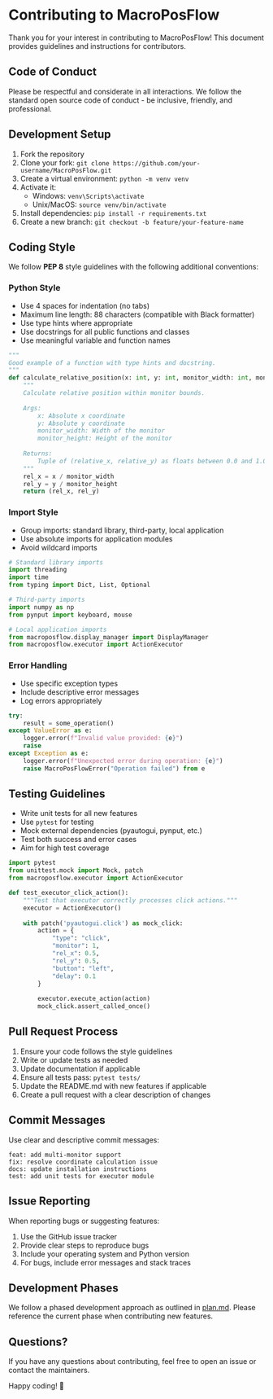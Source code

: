 # Contributing to MacroPosFlow

Thank you for your interest in contributing to MacroPosFlow! This document provides guidelines and instructions for contributors.

## Code of Conduct

Please be respectful and considerate in all interactions. We follow the standard open source code of conduct - be inclusive, friendly, and professional.

## Development Setup

1. Fork the repository
2. Clone your fork: `git clone https://github.com/your-username/MacroPosFlow.git`
3. Create a virtual environment: `python -m venv venv`
4. Activate it:
   - Windows: `venv\Scripts\activate`
   - Unix/MacOS: `source venv/bin/activate`
5. Install dependencies: `pip install -r requirements.txt`
6. Create a new branch: `git checkout -b feature/your-feature-name`

## Coding Style

We follow **PEP 8** style guidelines with the following additional conventions:

### Python Style

- Use 4 spaces for indentation (no tabs)
- Maximum line length: 88 characters (compatible with Black formatter)
- Use type hints where appropriate
- Use docstrings for all public functions and classes
- Use meaningful variable and function names

```python
"""
Good example of a function with type hints and docstring.
"""
def calculate_relative_position(x: int, y: int, monitor_width: int, monitor_height: int) -> tuple[float, float]:
    """
    Calculate relative position within monitor bounds.
    
    Args:
        x: Absolute x coordinate
        y: Absolute y coordinate
        monitor_width: Width of the monitor
        monitor_height: Height of the monitor
    
    Returns:
        Tuple of (relative_x, relative_y) as floats between 0.0 and 1.0
    """
    rel_x = x / monitor_width
    rel_y = y / monitor_height
    return (rel_x, rel_y)
```

### Import Style

- Group imports: standard library, third-party, local application
- Use absolute imports for application modules
- Avoid wildcard imports

```python
# Standard library imports
import threading
import time
from typing import Dict, List, Optional

# Third-party imports
import numpy as np
from pynput import keyboard, mouse

# Local application imports
from macroposflow.display_manager import DisplayManager
from macroposflow.executor import ActionExecutor
```

### Error Handling

- Use specific exception types
- Include descriptive error messages
- Log errors appropriately

```python
try:
    result = some_operation()
except ValueError as e:
    logger.error(f"Invalid value provided: {e}")
    raise
except Exception as e:
    logger.error(f"Unexpected error during operation: {e}")
    raise MacroPosFlowError("Operation failed") from e
```

## Testing Guidelines

- Write unit tests for all new features
- Use `pytest` for testing
- Mock external dependencies (pyautogui, pynput, etc.)
- Test both success and error cases
- Aim for high test coverage

```python
import pytest
from unittest.mock import Mock, patch
from macroposflow.executor import ActionExecutor

def test_executor_click_action():
    """Test that executor correctly processes click actions."""
    executor = ActionExecutor()
    
    with patch('pyautogui.click') as mock_click:
        action = {
            "type": "click",
            "monitor": 1,
            "rel_x": 0.5,
            "rel_y": 0.5,
            "button": "left",
            "delay": 0.1
        }
        
        executor.execute_action(action)
        mock_click.assert_called_once()
```

## Pull Request Process

1. Ensure your code follows the style guidelines
2. Write or update tests as needed
3. Update documentation if applicable
4. Ensure all tests pass: `pytest tests/`
5. Update the README.md with new features if applicable
6. Create a pull request with a clear description of changes

## Commit Messages

Use clear and descriptive commit messages:

```
feat: add multi-monitor support
fix: resolve coordinate calculation issue
docs: update installation instructions
test: add unit tests for executor module
```

## Issue Reporting

When reporting bugs or suggesting features:

1. Use the GitHub issue tracker
2. Provide clear steps to reproduce bugs
3. Include your operating system and Python version
4. For bugs, include error messages and stack traces

## Development Phases

We follow a phased development approach as outlined in [plan.md](plan.md). Please reference the current phase when contributing new features.

## Questions?

If you have any questions about contributing, feel free to open an issue or contact the maintainers.

Happy coding! 🚀